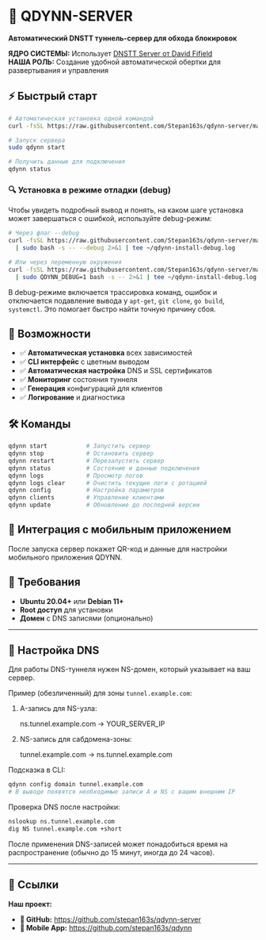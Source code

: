 # 🚀 QDYNN-SERVER
**Автоматический DNSTT туннель-сервер для обхода блокировок**


**ЯДРО СИСТЕМЫ:** Использует [DNSTT Server от David Fifield](https://www.bamsoftware.com/git/dnstt.git)  
**НАША РОЛЬ:** Создание удобной автоматической обертки для развертывания и управления


## ⚡ Быстрый старт
```bash
# Автоматическая установка одной командой
curl -fsSL https://raw.githubusercontent.com/Stepan163s/qdynn-server/main/install.sh | sudo bash

# Запуск сервера
sudo qdynn start

# Получить данные для подключения
qdynn status
```

### 🔍 Установка в режиме отладки (debug)
Чтобы увидеть подробный вывод и понять, на каком шаге установка может завершаться с ошибкой, используйте debug-режим:

```bash
# Через флаг --debug
curl -fsSL https://raw.githubusercontent.com/Stepan163s/qdynn-server/main/install.sh \
  | sudo bash -s -- --debug 2>&1 | tee ~/qdynn-install-debug.log

# Или через переменную окружения
curl -fsSL https://raw.githubusercontent.com/Stepan163s/qdynn-server/main/install.sh \
  | sudo QDYNN_DEBUG=1 bash -s -- 2>&1 | tee ~/qdynn-install-debug.log
```

В debug-режиме включается трассировка команд, ошибок и отключается подавление вывода у `apt-get`, `git clone`, `go build`, `systemctl`. Это помогает быстро найти точную причину сбоя.

## 🎯 Возможности
- ✅ **Автоматическая установка** всех зависимостей
- ✅ **CLI интерфейс** с цветным выводом
- ✅ **Автоматическая настройка** DNS и SSL сертификатов  
- ✅ **Мониторинг** состояния туннеля
- ✅ **Генерация** конфигураций для клиентов
- ✅ **Логирование** и диагностика

## 🛠️ Команды
```bash
qdynn start           # Запустить сервер
qdynn stop            # Остановить сервер
qdynn restart         # Перезапустить сервер
qdynn status          # Состояние и данные подключения
qdynn logs            # Просмотр логов
qdynn logs clear      # Очистить текущие логи с ротацией
qdynn config          # Настройка параметров
qdynn clients         # Управление клиентами
qdynn update          # Обновление до последней версии
```

## 📱 Интеграция с мобильным приложением
После запуска сервер покажет QR-код и данные для настройки мобильного приложения QDYNN.


## 🔧 Требования
- **Ubuntu 20.04+** или **Debian 11+**
- **Root доступ** для установки  
- **Домен** с DNS записями (опционально)

---

## 🧭 Настройка DNS

Для работы DNS-туннеля нужен NS-домен, который указывает на ваш сервер.

Пример (обезличенный) для зоны `tunnel.example.com`:

1) A-запись для NS-узла:

    ns.tunnel.example.com → YOUR_SERVER_IP

2) NS-запись для сабдомена-зоны:

    tunnel.example.com → ns.tunnel.example.com

Подсказка в CLI:
```bash
qdynn config domain tunnel.example.com
# В выводе появятся необходимые записи A и NS с вашим внешним IP
```

Проверка DNS после настройки:
```bash
nslookup ns.tunnel.example.com
dig NS tunnel.example.com +short
```

После применения DNS-записей может понадобиться время на распространение (обычно до 15 минут, иногда до 24 часов).

---

## 🔗 **Ссылки**

**Наш проект:**
- **🔗 GitHub:** https://github.com/stepan163s/qdynn-server  
- **📱 Mobile App:** https://github.com/stepan163s/qdynn


